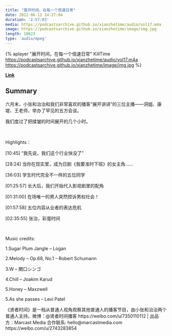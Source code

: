 ```yaml
---
title: "展开时间，在每一个倍速日常"
date: 2022-06-12 14:27:04
duration: '2:57:03'
media: https://podcastsarchive.github.io/xianzhetime/audio/vol17.m4a
image: https://podcastsarchive.github.io/xianzhetime/image/img.jpg
length: 10623
type: 'audio/mpeg'
---
```


{% aplayer "展开时间，在每一个倍速日常" KillTime  https://podcastsarchive.github.io/xianzhetime/audio/vol17.m4a https://podcastsarchive.github.io/xianzhetime/image/img.jpg %}

**[Link](https://www.xiaoyuzhoufm.com/episode/60eace1b38464275a6127751)**

## Summary
<p >六月末，小张和治治和我们非常喜欢的播客“展开讲讲”的三位主播——洞姐、康堤、王老师，举办了罕见的五方会谈。</p><p >我们度过了把揉皱的时间展开的几个小时。</p><span><br /></span><p >Highlights：</p><p >[10:45] “我先说，我们这个行业快没了”</p><p >[28:24] 当你在现实里，成为日剧《我要准时下班》的女主角……</p><p >[36:03] 学生时代完全不一样的五位同学</p><p >[01:25:57] 长大后，我们开始代入影视剧里的配角</p><p >[01:31:00] 在场唯一的男人突然控诉男权社会！</p><p >[01:57:58] 五位内容从业者的表达危机</p><p >[02:35:55] 张治，彩蛋时间</p><span><br /></span><p >Music credits:</p><p >1.Sugar Plum Jangle – Logan</p><p >2.Melody – Op.68, No.1 – Robert Schumann</p><p >3.W – 関口シンゴ</p><p >4.Chill – Joakim Karud</p><p >5.Honey – Maxzwell</p><p >5.As she passes – Levi Patel</p><p >《贤者时间》是一档从普通人视角观察其他普通人的播客节目，由小张和治治两个普通人主持。微博：@贤者时间播客 https://weibo.com/u/7350110112 | 出品方：Marcast Media 合作联系: hello@marcastmedia.com https://weibo.com/u/2743283854</p><br />
    